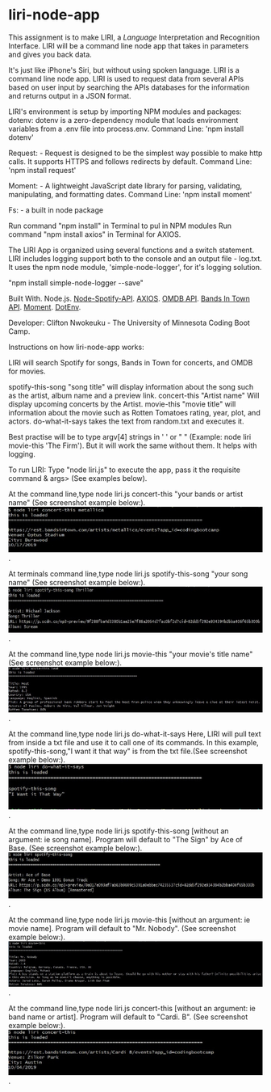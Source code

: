 # liri-node-app
This assignment is to make LIRI, a _Language_ Interpretation and Recognition Interface. LIRI will be a command line node app that takes in parameters and gives you back data.

It's just like iPhone's Siri, but without using spoken language. LIRI is a command line node app.
LIRI is used to request data from several APIs based on user input by searching the APIs databases for the information and returns output
in a JSON format.

LIRI's environment is setup by importing NPM modules and packages:
dotenv: dotenv is a zero-dependency module that loads environment variables from a .env file into process.env. 
Command Line: 'npm install dotenv'

Request: - Request is designed to be the simplest way possible to make http calls. It supports HTTPS and follows redirects by default.
Command Line: 'npm install request'

Moment: - A lightweight JavaScript date library for parsing, validating, manipulating, and formatting dates.
Command Line: 'npm install moment'

Fs: - a built in node package

Run command "npm install" in Terminal to pul in NPM modules
Run command "npm install axios" in Terminal for AXIOS.

The LIRI App is organized using several functions and a switch statement. LIRI includes logging support both to the console and an output file - log.txt.
It uses the npm node module, 'simple-node-logger', for it's logging solution.

"npm install simple-node-logger --save"

Built With.
Node.js.
[Node-Spotify-API](https://www.npmjs.com/package/node-spotify-api).
[AXIOS](https://www.npmjs.com/package/axios).
[OMDB API](http://www.omdbapi.com). 
[Bands In Town API](http://www.artists.bandsintown.com/bandsintown-api).
[Moment](https://www.npmjs.com/package/moment).
[DotEnv](https://www.npmjs.com/package/dotenv).

Developer: Clifton Nwokeuku - The University of Minnesota Coding Boot Camp.

Instructions on how liri-node-app works:

LIRI will search Spotify for songs, Bands in Town for concerts, and OMDB for movies.

spotify-this-song "song title" will display information about the song such as the artist, album name and a preview link.
concert-this "Artist name" Will display upcoming concerts by the Artist.
movie-this "movie title" will information about the movie such as Rotten Tomatoes rating, year, plot, and actors.
do-what-it-says takes the text from random.txt and executes it.

Best practise will be to type argv[4] strings in ' ' or " " (Example: node liri movie-this 'The Firm').
But it will work the same without them. It helps with logging.

To run LIRI: Type "node liri.js" to execute the app, pass it the requisite command & args> (See examples below).

At the command line,type node liri.js concert-this "your bands or artist name" (See screenshot example below:).
![Alt text](./slides/concert-this.jpg?raw=true "$ node liri concert-this metallica").

At terminals command line,type node liri.js spotify-this-song "your song name" (See screenshot example below:).
![Alt text](./slides/spotify-this-song.jpg?raw=true "$ node liri spotify-this-song Thriller").

At the command line,type node liri.js movie-this "your movie's title name" (See screenshot example below:).
![Alt text](./slides/movie-this.jpg?raw=true "$ node liri movie-this heat").

At the command line,type node liri.js do-what-it-says  Here, LIRI will pull text from inside a txt file and use it to call one of its commands. 
In this example, spotify-this-song,"I want it that way" is from the txt file.(See screenshot example below:).
![Alt text](./slides/do-what-it-says.jpg?raw=true "$ node liri do-what-it-says").

At the command line,type node liri.js spotify-this-song [without an argument: ie song name]. 
Program will default to "The Sign" by Ace of Base. (See screenshot example below:).
![Alt text](./slides/spotify-this-song-no-args.jpg?raw=true "$ node liri spotify-this-song without a song name you get the default song").

At the command line,type node liri.js movie-this [without an argument: ie movie name].
Program will default to "Mr. Nobody". (See screenshot example below:).
![Alt text](./slides/movie-this-no-args.jpg?raw=true "$ node liri movie-this without a movie name you get the default movie").

At the command line,type node liri.js concert-this [without an argument: ie band name or artist]. 
Program will default to "Cardi. B". (See screenshot example below:).
![Alt text](./slides/concert-this-no-args.jpg?raw=true "$ node liri concert-this without a Band name you get a default Artist/Band").

